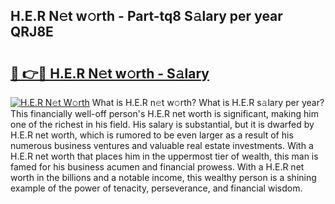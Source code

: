 ## H.E.R N𝚎t w𝚘rth - Part-tq8 S𝚊lary per year QRJ8E

# <h2><a href="http://gc50kfb.nevu.top/?p=H.E.R">🔗 👉🔴 H.E.R N𝚎t w𝚘rth - S𝚊lary</a></h2>

[![H.E.R N𝚎t W𝚘rth](https://i.imgur.com/Oavwk0R.jpeg)](http://gc50kfb.nevu.top/?p=H.E.R)
What is H.E.R n𝚎t w𝚘rth? What is H.E.R s𝚊lary per year?
This financially well-off person's H.E.R net worth is significant, making him one of the richest in his field. His salary is substantial, but it is dwarfed by H.E.R net worth, which is rumored to be even larger as a result of his numerous business ventures and valuable real estate investments. With a H.E.R net worth that places him in the uppermost tier of wealth, this man is famed for his business acumen and financial prowess. With a H.E.R net worth in the billions and a notable income, this wealthy person is a shining example of the power of tenacity, perseverance, and financial wisdom.
